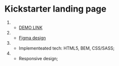# Kickstarter landing page
1. - [DEMO LINK](https://troospieler.github.io/air-landing/)
2. - [Figma design](https://www.figma.com/file/McHCGFk1u9zvDGqloX5roo/Air-(formerly-Dia)-(Edit)?node-id=0%3A1)
3. - Implementeated tech: HTML5, BEM, CSS/SASS;
4. - Responsive design;
